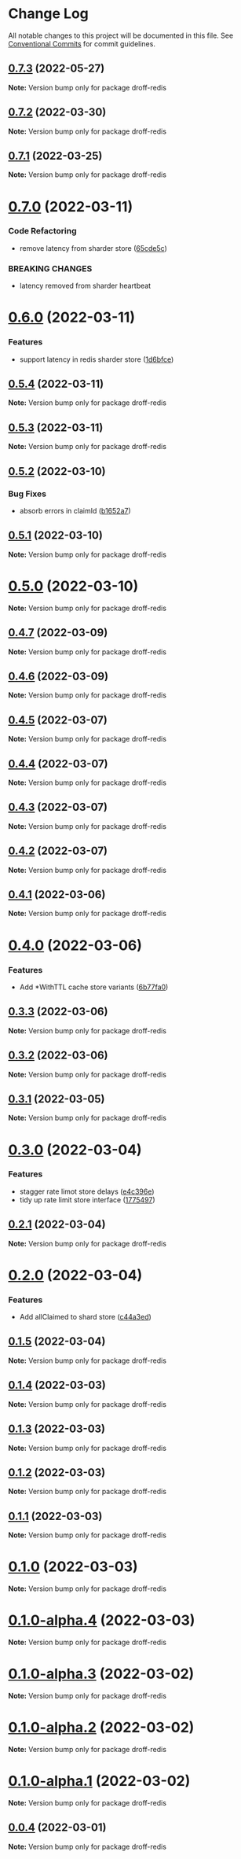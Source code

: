 # Change Log

All notable changes to this project will be documented in this file.
See [Conventional Commits](https://conventionalcommits.org) for commit guidelines.

## [0.7.3](https://github.com/tim-smart/droff/compare/droff-redis@0.7.2...droff-redis@0.7.3) (2022-05-27)

**Note:** Version bump only for package droff-redis

## [0.7.2](https://github.com/tim-smart/droff/compare/droff-redis@0.7.1...droff-redis@0.7.2) (2022-03-30)

**Note:** Version bump only for package droff-redis

## [0.7.1](https://github.com/tim-smart/droff/compare/droff-redis@0.7.0...droff-redis@0.7.1) (2022-03-25)

**Note:** Version bump only for package droff-redis

# [0.7.0](https://github.com/tim-smart/droff/compare/droff-redis@0.6.0...droff-redis@0.7.0) (2022-03-11)

### Code Refactoring

- remove latency from sharder store ([65cde5c](https://github.com/tim-smart/droff/commit/65cde5ca51309d14e0cb4973d6581d06c2921422))

### BREAKING CHANGES

- latency removed from sharder heartbeat

# [0.6.0](https://github.com/tim-smart/droff/compare/droff-redis@0.5.4...droff-redis@0.6.0) (2022-03-11)

### Features

- support latency in redis sharder store ([1d6bfce](https://github.com/tim-smart/droff/commit/1d6bfce5b38cafff5d592111a2d50a45e9c09554))

## [0.5.4](https://github.com/tim-smart/droff/compare/droff-redis@0.5.3...droff-redis@0.5.4) (2022-03-11)

**Note:** Version bump only for package droff-redis

## [0.5.3](https://github.com/tim-smart/droff/compare/droff-redis@0.5.2...droff-redis@0.5.3) (2022-03-11)

**Note:** Version bump only for package droff-redis

## [0.5.2](https://github.com/tim-smart/droff/compare/droff-redis@0.5.1...droff-redis@0.5.2) (2022-03-10)

### Bug Fixes

- absorb errors in claimId ([b1652a7](https://github.com/tim-smart/droff/commit/b1652a7cd8cb94ff3f63c3bf84a1f17c4f4b5c4d))

## [0.5.1](https://github.com/tim-smart/droff/compare/droff-redis@0.5.0...droff-redis@0.5.1) (2022-03-10)

**Note:** Version bump only for package droff-redis

# [0.5.0](https://github.com/tim-smart/droff/compare/droff-redis@0.4.7...droff-redis@0.5.0) (2022-03-10)

**Note:** Version bump only for package droff-redis

## [0.4.7](https://github.com/tim-smart/droff/compare/droff-redis@0.4.6...droff-redis@0.4.7) (2022-03-09)

**Note:** Version bump only for package droff-redis

## [0.4.6](https://github.com/tim-smart/droff/compare/droff-redis@0.4.5...droff-redis@0.4.6) (2022-03-09)

**Note:** Version bump only for package droff-redis

## [0.4.5](https://github.com/tim-smart/droff/compare/droff-redis@0.4.4...droff-redis@0.4.5) (2022-03-07)

**Note:** Version bump only for package droff-redis

## [0.4.4](https://github.com/tim-smart/droff/compare/droff-redis@0.4.3...droff-redis@0.4.4) (2022-03-07)

**Note:** Version bump only for package droff-redis

## [0.4.3](https://github.com/tim-smart/droff/compare/droff-redis@0.4.2...droff-redis@0.4.3) (2022-03-07)

**Note:** Version bump only for package droff-redis

## [0.4.2](https://github.com/tim-smart/droff/compare/droff-redis@0.4.1...droff-redis@0.4.2) (2022-03-07)

**Note:** Version bump only for package droff-redis

## [0.4.1](https://github.com/tim-smart/droff/compare/droff-redis@0.4.0...droff-redis@0.4.1) (2022-03-06)

**Note:** Version bump only for package droff-redis

# [0.4.0](https://github.com/tim-smart/droff/compare/droff-redis@0.3.3...droff-redis@0.4.0) (2022-03-06)

### Features

- Add \*WithTTL cache store variants ([6b77fa0](https://github.com/tim-smart/droff/commit/6b77fa0147634420a0abf1e1a2fcc4a92de641b4))

## [0.3.3](https://github.com/tim-smart/droff/compare/droff-redis@0.3.2...droff-redis@0.3.3) (2022-03-06)

**Note:** Version bump only for package droff-redis

## [0.3.2](https://github.com/tim-smart/droff/compare/droff-redis@0.3.1...droff-redis@0.3.2) (2022-03-06)

**Note:** Version bump only for package droff-redis

## [0.3.1](https://github.com/tim-smart/droff/compare/droff-redis@0.3.0...droff-redis@0.3.1) (2022-03-05)

**Note:** Version bump only for package droff-redis

# [0.3.0](https://github.com/tim-smart/droff/compare/droff-redis@0.2.1...droff-redis@0.3.0) (2022-03-04)

### Features

- stagger rate limot store delays ([e4c396e](https://github.com/tim-smart/droff/commit/e4c396e58a63c9a86d3ea20a3e33d2e3eb8daac8))
- tidy up rate limit store interface ([1775497](https://github.com/tim-smart/droff/commit/17754973b6404a4f0a6e47d584f3341d4f68db53))

## [0.2.1](https://github.com/tim-smart/droff/compare/droff-redis@0.2.0...droff-redis@0.2.1) (2022-03-04)

**Note:** Version bump only for package droff-redis

# [0.2.0](https://github.com/tim-smart/droff/compare/droff-redis@0.1.5...droff-redis@0.2.0) (2022-03-04)

### Features

- Add allClaimed to shard store ([c44a3ed](https://github.com/tim-smart/droff/commit/c44a3ed3091e8de620a0b23a15e596b2040993d4))

## [0.1.5](https://github.com/tim-smart/droff/compare/droff-redis@0.1.4...droff-redis@0.1.5) (2022-03-04)

**Note:** Version bump only for package droff-redis

## [0.1.4](https://github.com/tim-smart/droff/compare/droff-redis@0.1.3...droff-redis@0.1.4) (2022-03-03)

**Note:** Version bump only for package droff-redis

## [0.1.3](https://github.com/tim-smart/droff/compare/droff-redis@0.1.2...droff-redis@0.1.3) (2022-03-03)

**Note:** Version bump only for package droff-redis

## [0.1.2](https://github.com/tim-smart/droff/compare/droff-redis@0.1.1...droff-redis@0.1.2) (2022-03-03)

**Note:** Version bump only for package droff-redis

## [0.1.1](https://github.com/tim-smart/droff/compare/droff-redis@0.1.0...droff-redis@0.1.1) (2022-03-03)

**Note:** Version bump only for package droff-redis

# [0.1.0](https://github.com/tim-smart/droff/compare/droff-redis@0.1.0-alpha.4...droff-redis@0.1.0) (2022-03-03)

**Note:** Version bump only for package droff-redis

# [0.1.0-alpha.4](https://github.com/tim-smart/droff/compare/droff-redis@0.1.0-alpha.3...droff-redis@0.1.0-alpha.4) (2022-03-03)

**Note:** Version bump only for package droff-redis

# [0.1.0-alpha.3](https://github.com/tim-smart/droff/compare/droff-redis@0.1.0-alpha.2...droff-redis@0.1.0-alpha.3) (2022-03-02)

**Note:** Version bump only for package droff-redis

# [0.1.0-alpha.2](https://github.com/tim-smart/droff/compare/droff-redis@0.1.0-alpha.1...droff-redis@0.1.0-alpha.2) (2022-03-02)

**Note:** Version bump only for package droff-redis

# [0.1.0-alpha.1](https://github.com/tim-smart/droff/compare/droff-redis@0.1.0-alpha.0...droff-redis@0.1.0-alpha.1) (2022-03-02)

**Note:** Version bump only for package droff-redis

## [0.0.4](https://github.com/tim-smart/droff/compare/droff-redis@0.0.4-alpha.2...droff-redis@0.0.4) (2022-03-01)

**Note:** Version bump only for package droff-redis
